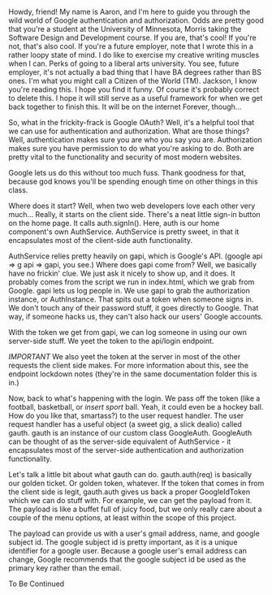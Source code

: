 Howdy, friend! My name is Aaron, and I'm here to guide you through the wild
world of Google authentication and authorization. Odds are pretty good that
you're a student at the University of Minnesota, Morris taking the Software
Design and Development course. If you are, that's cool! If you're not, that's
also cool. If you're a future employer, note that I wrote this in a rather
loopy state of mind. I do like to exercise my creative writing muscles when
I can. Perks of going to a liberal arts university. You see, future employer,
it's not actually a bad thing that I have BA degrees rather than BS ones. I'm 
what you might call a Citizen of the World (TM). Jackson, I know you're reading 
this. I hope you find it funny. Of course it's probably correct to delete this.
I hope it will still serve as a useful framework for when we get back together
to finish this. It will be on the internet Forever, though...

So, what in the frickity-frack is Google OAuth? Well, it's a helpful tool 
that we can use for authentication and authorization. What are those things?
Well, authentication makes sure you are who you say you are. Authorization
makes sure you have permission to do what you're asking to do. Both are pretty
vital to the functionality and security of most modern websites.

Google lets us do this without too much fuss. Thank goodness for that, because
god knows you'll be spending enough time on other things in this class.

Where does it start? Well, when two web developers love each other very much...
Really, it starts on the client side. There's a neat little sign-in button on the
home page. It calls auth.signIn(). Here, auth is our home component's own AuthService.
AuthService is pretty sweet, in that it encapsulates most of the client-side auth
functionality.

AuthService relies pretty heavily on gapi, which is Google's API.
(google api => g api => gapi, you see.) Where does gapi come from? Well, we basically
have no frickin' clue. We just ask it nicely to show up, and it does. It probably comes
from the script we run in index.html, which we grab from Google. gapi lets us log people
in. We use gapi to grab the authorization instance, or AuthInstance. That spits out a token
when someone signs in. We don't touch any of their password stuff, it goes directly to Google.
That way, if someone hacks us, they can't also hack our users' Google accounts.

With the token we get from gapi, we can log someone in using our own server-side stuff.
We yeet the token to the api/login endpoint.

*IMPORTANT* We also yeet the token at the server in most of the other requests the client
side makes. For more information about this, see the endpoint lockdown notes (they're in the
same documentation folder this is in.)

Now, back to what's happening with the login. We pass off the token (like a football, basketball,
or *insert sport* ball. Yeah, it could even be a hockey ball. How do you like that, smartass?) to the
user request handler. The user request handler has a useful object (a sweet gig, a slick dealio)
called gauth. gauth is an instance of our custom class GoogleAuth. GoogleAuth can be thought
of as the server-side equivalent of AuthService - it encapsulates most of the server-side
authentication and authorization functionality.

Let's talk a little bit about what gauth can do. gauth.auth(req) is basically our golden ticket.
Or golden token, whatever. If the token that comes in from the client side is legit, gauth.auth
gives us back a proper GoogleIdToken which we can do stuff with. For example, we can get
the payload from it. The payload is like a buffet full of juicy food, but we only really
care about a couple of the menu options, at least within the scope of this project.

The payload can provide us with a user's gmail address, name, and google subject id.
The google subject id is pretty important, as it is a unique identifier for a google user.
Because a google user's email address can change, Google recommends that the google subject
id be used as the primary key rather than the email.

To Be Continued